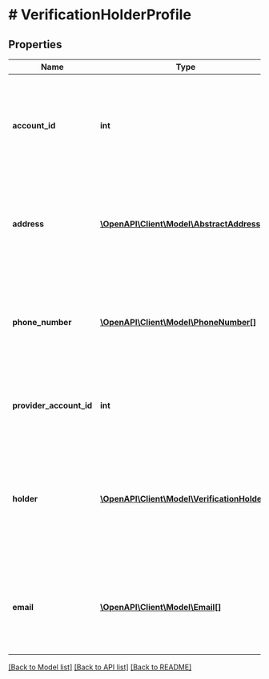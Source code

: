 # # VerificationHolderProfile

## Properties

Name | Type | Description | Notes
------------ | ------------- | ------------- | -------------
**account_id** | **int** | The primary key of the account resource and the unique identifier for the account | [optional] [readonly]
**address** | [**\OpenAPI\Client\Model\AbstractAddress[]**](AbstractAddress.md) | The account holder&#39;s address available at the profile and account levels | [optional] [readonly]
**phone_number** | [**\OpenAPI\Client\Model\PhoneNumber[]**](PhoneNumber.md) | The account holder&#39;s phone number available at the profile and account levels | [optional] [readonly]
**provider_account_id** | **int** | The primary key of the provider account resource | [optional] [readonly]
**holder** | [**\OpenAPI\Client\Model\VerificationHolder[]**](VerificationHolder.md) | The holder entity is account-specific and captures the ownership status and the name details of the user | [optional] [readonly]
**email** | [**\OpenAPI\Client\Model\Email[]**](Email.md) | The account holder&#39;s email ID available at the profile and account levels | [optional] [readonly]

[[Back to Model list]](../../README.md#models) [[Back to API list]](../../README.md#endpoints) [[Back to README]](../../README.md)
